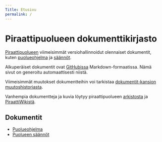 ```yaml
---
Title: Etusivu
permalink: /
---
```


# Piraattipuolueen dokumenttikirjasto

[Piraattipuolueen](https://piraattipuolue.fi/) viimeisimmät versiohallinnoidut
olennaiset dokumentit, kuten [puolueohjelma](/puolueohjelma) ja [säännöt](/saannot).

Alkuperäiset dokumentit ovat
[GitHubissa](https://github.com/piraattipuolue/piraattipuolue.github.io)
Markdown-formaatissa. Nämä sivut on generoitu automaattisesti niistä.

Viimeisimmät muutokset dokumentteihin voi tarkistaa
[dokumentit-kansion muutoshistoriasta](https://github.com/piraattipuolue/piraattipuolue.github.io/commits/master/dokumentit).

Vanhempia dokumentteja ja kuvia löytyy piraattipuolueen [arkistosta](http://arkisto.piraattipuolue.fi/) ja
[PiraattiWikistä](https://wiki.piraattipuolue.fi/).

## Dokumentit

- [Puolueohjelma](/puolueohjelma)
- [Puolueen säännöt](/saannot)
